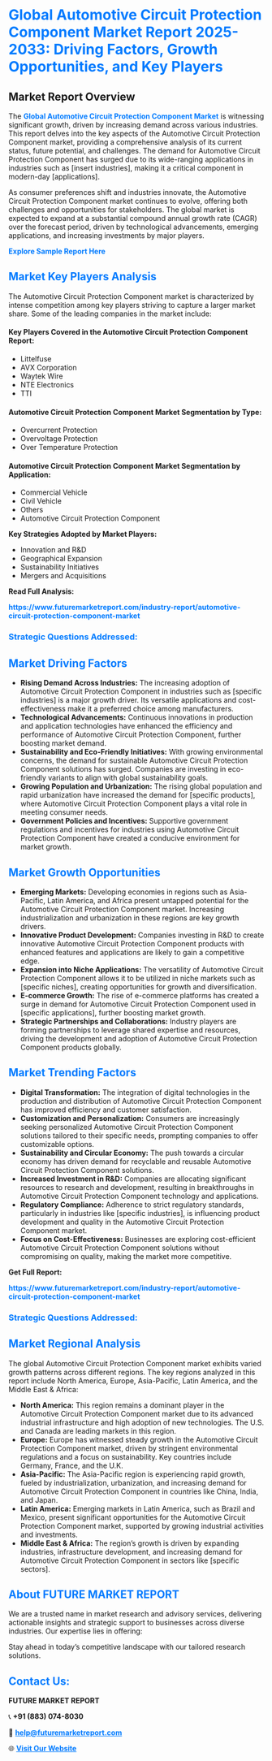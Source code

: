 <h1 style="color: #007BFF;">Global Automotive Circuit Protection Component Market Report 2025-2033: Driving Factors, Growth Opportunities, and Key Players</h1>

<section id="overview">
<h2>Market Report Overview</h2>
<p>The <a href="https://www.futuremarketreport.com/industry-report/automotive-circuit-protection-component-market" style="color: #007BFF; text-decoration: none;"><strong>Global Automotive Circuit Protection Component Market</strong></a> is witnessing significant growth, driven by increasing demand across various industries. This report delves into the key aspects of the Automotive Circuit Protection Component market, providing a comprehensive analysis of its current status, future potential, and challenges. The demand for Automotive Circuit Protection Component has surged due to its wide-ranging applications in industries such as [insert industries], making it a critical component in modern-day [applications].</p>
<p>As consumer preferences shift and industries innovate, the Automotive Circuit Protection Component market continues to evolve, offering both challenges and opportunities for stakeholders. The global market is expected to expand at a substantial compound annual growth rate (CAGR) over the forecast period, driven by technological advancements, emerging applications, and increasing investments by major players.</p>
</section>

<section id="overview">
<p><a href="https://www.futuremarketreport.com/request-sample/reportId=120267" style="color: #007BFF; text-decoration: none;"><strong>Explore Sample Report Here</strong></a></p>
</section>

<section id="key-players">
<h2 style="color: #007BFF;">Market Key Players Analysis</h2>
<p>The Automotive Circuit Protection Component market is characterized by intense competition among key players striving to capture a larger market share. Some of the leading companies in the market include:</p>
<h4>Key Players Covered in the Automotive Circuit Protection Component Report:</h4>
<ul><li>Littelfuse</li><li>AVX Corporation</li><li>Waytek Wire</li><li>NTE Electronics</li><li>TTI</li></ul>
<h4>Automotive Circuit Protection Component Market Segmentation by Type:</h4>
<ul><li>Overcurrent Protection</li><li>Overvoltage Protection</li><li>Over Temperature Protection</li></ul>

<h4>Automotive Circuit Protection Component Market Segmentation by Application:</h4>
<ul><li>Commercial Vehicle</li><li>Civil Vehicle</li><li>Others</li><li>Automotive Circuit Protection Component</li></ul>
<p><strong>Key Strategies Adopted by Market Players:</strong></p>
<ul>
<li>Innovation and R&D</li>
<li>Geographical Expansion</li>
<li>Sustainability Initiatives</li>
<li>Mergers and Acquisitions</li>
</ul>
</section>

<section>
<p><strong>Read Full Analysis: </strong></p><a href="https://www.futuremarketreport.com/industry-report/automotive-circuit-protection-component-market" style="color: #007BFF; text-decoration: none;"><strong>https://www.futuremarketreport.com/industry-report/automotive-circuit-protection-component-market</strong></a>
<h3 style="color: #007BFF;">Strategic Questions Addressed:</h3>
</section>

<section id="driving-factors">
<h2 style="color: #007BFF;">Market Driving Factors</h2>
<ul>
<li><strong>Rising Demand Across Industries:</strong> The increasing adoption of Automotive Circuit Protection Component in industries such as [specific industries] is a major growth driver. Its versatile applications and cost-effectiveness make it a preferred choice among manufacturers.</li>
<li><strong>Technological Advancements:</strong> Continuous innovations in production and application technologies have enhanced the efficiency and performance of Automotive Circuit Protection Component, further boosting market demand.</li>
<li><strong>Sustainability and Eco-Friendly Initiatives:</strong> With growing environmental concerns, the demand for sustainable Automotive Circuit Protection Component solutions has surged. Companies are investing in eco-friendly variants to align with global sustainability goals.</li>
<li><strong>Growing Population and Urbanization:</strong> The rising global population and rapid urbanization have increased the demand for [specific products], where Automotive Circuit Protection Component plays a vital role in meeting consumer needs.</li>
<li><strong>Government Policies and Incentives:</strong> Supportive government regulations and incentives for industries using Automotive Circuit Protection Component have created a conducive environment for market growth.</li>
</ul>
</section>

<section id="growth-opportunities">
<h2 style="color: #007BFF;">Market Growth Opportunities</h2>
<ul>
<li><strong>Emerging Markets:</strong> Developing economies in regions such as Asia-Pacific, Latin America, and Africa present untapped potential for the Automotive Circuit Protection Component market. Increasing industrialization and urbanization in these regions are key growth drivers.</li>
<li><strong>Innovative Product Development:</strong> Companies investing in R&D to create innovative Automotive Circuit Protection Component products with enhanced features and applications are likely to gain a competitive edge.</li>
<li><strong>Expansion into Niche Applications:</strong> The versatility of Automotive Circuit Protection Component allows it to be utilized in niche markets such as [specific niches], creating opportunities for growth and diversification.</li>
<li><strong>E-commerce Growth:</strong> The rise of e-commerce platforms has created a surge in demand for Automotive Circuit Protection Component used in [specific applications], further boosting market growth.</li>
<li><strong>Strategic Partnerships and Collaborations:</strong> Industry players are forming partnerships to leverage shared expertise and resources, driving the development and adoption of Automotive Circuit Protection Component products globally.</li>
</ul>
</section>

<section id="trending-factors">
<h2 style="color: #007BFF;">Market Trending Factors</h2>
<ul>
<li><strong>Digital Transformation:</strong> The integration of digital technologies in the production and distribution of Automotive Circuit Protection Component has improved efficiency and customer satisfaction.</li>
<li><strong>Customization and Personalization:</strong> Consumers are increasingly seeking personalized Automotive Circuit Protection Component solutions tailored to their specific needs, prompting companies to offer customizable options.</li>
<li><strong>Sustainability and Circular Economy:</strong> The push towards a circular economy has driven demand for recyclable and reusable Automotive Circuit Protection Component solutions.</li>
<li><strong>Increased Investment in R&D:</strong> Companies are allocating significant resources to research and development, resulting in breakthroughs in Automotive Circuit Protection Component technology and applications.</li>
<li><strong>Regulatory Compliance:</strong> Adherence to strict regulatory standards, particularly in industries like [specific industries], is influencing product development and quality in the Automotive Circuit Protection Component market.</li>
<li><strong>Focus on Cost-Effectiveness:</strong> Businesses are exploring cost-efficient Automotive Circuit Protection Component solutions without compromising on quality, making the market more competitive.</li>
</ul>
</section>

<section>
<p><strong>Get Full Report: </strong></p><a href="https://www.futuremarketreport.com/industry-report/automotive-circuit-protection-component-market" style="color: #007BFF; text-decoration: none;"><strong>https://www.futuremarketreport.com/industry-report/automotive-circuit-protection-component-market</strong></a>
<h3 style="color: #007BFF;">Strategic Questions Addressed:</h3>
</section>


<section id="regional-analysis">
<h2 style="color: #007BFF;">Market Regional Analysis</h2>
<p>The global Automotive Circuit Protection Component market exhibits varied growth patterns across different regions. The key regions analyzed in this report include North America, Europe, Asia-Pacific, Latin America, and the Middle East & Africa:</p>
<ul>
<li><strong>North America:</strong> This region remains a dominant player in the Automotive Circuit Protection Component market due to its advanced industrial infrastructure and high adoption of new technologies. The U.S. and Canada are leading markets in this region.</li>
<li><strong>Europe:</strong> Europe has witnessed steady growth in the Automotive Circuit Protection Component market, driven by stringent environmental regulations and a focus on sustainability. Key countries include Germany, France, and the U.K.</li>
<li><strong>Asia-Pacific:</strong> The Asia-Pacific region is experiencing rapid growth, fueled by industrialization, urbanization, and increasing demand for Automotive Circuit Protection Component in countries like China, India, and Japan.</li>
<li><strong>Latin America:</strong> Emerging markets in Latin America, such as Brazil and Mexico, present significant opportunities for the Automotive Circuit Protection Component market, supported by growing industrial activities and investments.</li>
<li><strong>Middle East & Africa:</strong> The region’s growth is driven by expanding industries, infrastructure development, and increasing demand for Automotive Circuit Protection Component in sectors like [specific sectors].</li>
</ul>
</section>

<footer>
<h2 style="color: #007BFF;">About FUTURE MARKET REPORT</h2>
<p>We are a trusted name in market research and advisory services, delivering actionable insights and strategic support to businesses across diverse industries. Our expertise lies in offering:</p>

<p>Stay ahead in today’s competitive landscape with our tailored research solutions.</p>

<h2 style="color: #007BFF;">Contact Us:</h2>
<p><strong>FUTURE MARKET REPORT</strong></p>
<p>📞 <strong>+91 (883) 074-8030</strong></p>
<p>📧 <strong><a href="mailto:help@futuremarketreport.com" style="color: #007BFF;">help@futuremarketreport.com</a></strong></p>
<p>🌐 <strong><a href="https://www.futuremarketreport.com/" style="color: #007BFF;">Visit Our Website</a></strong></p>
</footer>